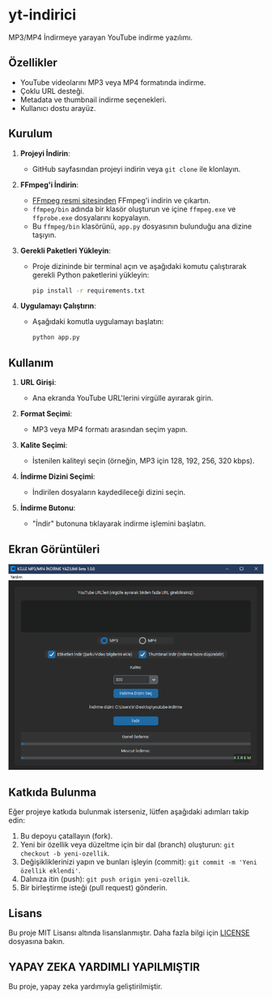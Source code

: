 # yt-indirici

MP3/MP4 İndirmeye yarayan YouTube indirme yazılımı.

## Özellikler

- YouTube videolarını MP3 veya MP4 formatında indirme.
- Çoklu URL desteği.
- Metadata ve thumbnail indirme seçenekleri.
- Kullanıcı dostu arayüz.

## Kurulum

1. **Projeyi İndirin**:
   - GitHub sayfasından projeyi indirin veya `git clone` ile klonlayın.

2. **FFmpeg'i İndirin**:
   - [FFmpeg resmi sitesinden](https://ffmpeg.org/download.html) FFmpeg'i indirin ve çıkartın.
   - `ffmpeg/bin` adında bir klasör oluşturun ve içine `ffmpeg.exe` ve `ffprobe.exe` dosyalarını kopyalayın.
   - Bu `ffmpeg/bin` klasörünü, `app.py` dosyasının bulunduğu ana dizine taşıyın.

3. **Gerekli Paketleri Yükleyin**:
   - Proje dizininde bir terminal açın ve aşağıdaki komutu çalıştırarak gerekli Python paketlerini yükleyin:
     ```bash
     pip install -r requirements.txt
     ```

4. **Uygulamayı Çalıştırın**:
   - Aşağıdaki komutla uygulamayı başlatın:
     ```bash
     python app.py
     ```

## Kullanım

1. **URL Girişi**:
   - Ana ekranda YouTube URL'lerini virgülle ayırarak girin.

2. **Format Seçimi**:
   - MP3 veya MP4 formatı arasından seçim yapın.

3. **Kalite Seçimi**:
   - İstenilen kaliteyi seçin (örneğin, MP3 için 128, 192, 256, 320 kbps).

4. **İndirme Dizini Seçimi**:
   - İndirilen dosyaların kaydedileceği dizini seçin.

5. **İndirme Butonu**:
   - "İndir" butonuna tıklayarak indirme işlemini başlatın.

## Ekran Görüntüleri

![Ana Ekran](goruntu/1.png)

## Katkıda Bulunma

Eğer projeye katkıda bulunmak isterseniz, lütfen aşağıdaki adımları takip edin:

1. Bu depoyu çatallayın (fork).
2. Yeni bir özellik veya düzeltme için bir dal (branch) oluşturun: `git checkout -b yeni-ozellik`.
3. Değişikliklerinizi yapın ve bunları işleyin (commit): `git commit -m 'Yeni özellik eklendi'`.
4. Dalınıza itin (push): `git push origin yeni-ozellik`.
5. Bir birleştirme isteği (pull request) gönderin.

## Lisans

Bu proje MIT Lisansı altında lisanslanmıştır. Daha fazla bilgi için [LICENSE](LICENSE) dosyasına bakın.

## YAPAY ZEKA YARDIMLI YAPILMIŞTIR

Bu proje, yapay zeka yardımıyla geliştirilmiştir.
